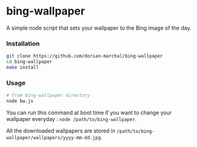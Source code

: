 # bing-wallpaper

A simple node script that sets your wallpaper to the Bing image of the day.

### Installation

```bash
git clone https://github.com/dorian-marchal/bing-wallpaper
cd bing-wallpaper
make install
```

### Usage

```bash
# from bing-wallpaper directory
node bw.js
```

You can run this command at boot time if you want to change your wallpaper everyday : `node /path/to/bing-wallpaper`.

All the downloaded wallpapers are stored in `/path/to/bing-wallpaper/wallpapers/yyyy-mm-dd.jpg`.
